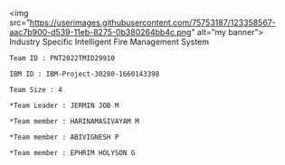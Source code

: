    <img src=”https://userimages.githubusercontent.com/75753187/123358567-aac7b900-d539-11eb-8275-0b380264bb4c.png" alt=”my banner”>	
	Industry Specific Intelligent Fire Management System
	
	Team ID : PNT2022TMID29910
	
	IBM ID : IBM-Project-30280-1660143398
	
	Team Size : 4
	
	*Team Leader : JERMIN JOB M
	
	*Team member : HARINAMASIVAYAM M
	
	*Team member : ABIVIGNESH P
	
	*Team member : EPHRIM HOLYSON G
